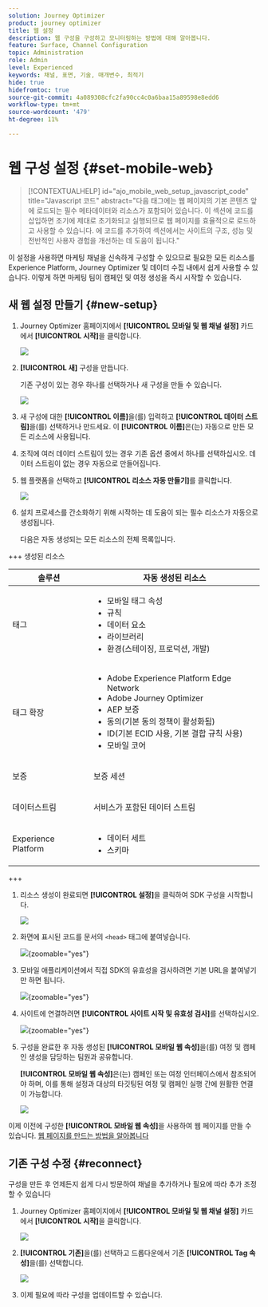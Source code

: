 ```yaml
---
solution: Journey Optimizer
product: journey optimizer
title: 웹 설정
description: 웹 구성을 구성하고 모니터링하는 방법에 대해 알아봅니다.
feature: Surface, Channel Configuration
topic: Administration
role: Admin
level: Experienced
keywords: 채널, 표면, 기술, 매개변수, 최적기
hide: true
hidefromtoc: true
source-git-commit: 4a089308cfc2fa90cc4c0a6baa15a89598e8edd6
workflow-type: tm+mt
source-wordcount: '479'
ht-degree: 11%

---
```


# 웹 구성 설정 {#set-mobile-web}

>[!CONTEXTUALHELP]
>id="ajo_mobile_web_setup_javascript_code"
>title="Javascript 코드"
>abstract="다음 <head><meta http-equiv="Content-Type" content="text/html; charset=UTF-16"> 태그에는 웹 페이지의 기본 콘텐츠 앞에 로드되는 필수 메타데이터와 리소스가 포함되어 있습니다. 이 섹션에 코드를 삽입하면 조기에 제대로 초기화되고 실행되므로 웹 페이지를 효율적으로 로드하고 사용할 수 있습니다. 에 코드를 추가하여 <head><meta http-equiv="Content-Type" content="text/html; charset=UTF-16"> 섹션에서는 사이트의 구조, 성능 및 전반적인 사용자 경험을 개선하는 데 도움이 됩니다."

이 설정을 사용하면 마케팅 채널을 신속하게 구성할 수 있으므로 필요한 모든 리소스를 Experience Platform, Journey Optimizer 및 데이터 수집 내에서 쉽게 사용할 수 있습니다. 이렇게 하면 마케팅 팀이 캠페인 및 여정 생성을 즉시 시작할 수 있습니다.

## 새 웹 설정 만들기 {#new-setup}

1. Journey Optimizer 홈페이지에서 **[!UICONTROL 모바일 및 웹 채널 설정]** 카드에서 **[!UICONTROL 시작]**&#x200B;을 클릭합니다.

   ![](assets/guided-setup-config-1.png)

1. **[!UICONTROL 새]** 구성을 만듭니다.

   기존 구성이 있는 경우 하나를 선택하거나 새 구성을 만들 수 있습니다.

   ![](assets/guided-setup-config-2.png)

1. 새 구성에 대한 **[!UICONTROL 이름]**&#x200B;을(를) 입력하고 **[!UICONTROL 데이터 스트림]**&#x200B;을(를) 선택하거나 만드세요. 이 **[!UICONTROL 이름]**&#x200B;은(는) 자동으로 만든 모든 리소스에 사용됩니다.

1. 조직에 여러 데이터 스트림이 있는 경우 기존 옵션 중에서 하나를 선택하십시오. 데이터 스트림이 없는 경우 자동으로 만들어집니다.

1. 웹 플랫폼을 선택하고 **[!UICONTROL 리소스 자동 만들기]**&#x200B;를 클릭합니다.

   ![](assets/guided-setup-config-5.png)

1. 설치 프로세스를 간소화하기 위해 시작하는 데 도움이 되는 필수 리소스가 자동으로 생성됩니다.

   다음은 자동 생성되는 모든 리소스의 전체 목록입니다.

+++ 생성된 리소스

   <table>
    <thead>
    <tr>
    <th><strong>솔루션</strong></th>
    <th><strong>자동 생성된 리소스</strong></th>
    </tr>
    </thead>
    <tbody>
    <tr>
    </tr>
    <tr>
    <td>
    <p>태그</p>
    </td>
    <td>
    <ul>
    <li>모바일 태그 속성</li>
    <li>규칙</li>
    <li>데이터 요소</li>
    <li>라이브러리</li>
    <li>환경(스테이징, 프로덕션, 개발)</li>
    </ul>
    </td>
    </tr>
    <tr>
    <td>
    <p>태그 확장</p>
    </td>
    <td>
    <ul>
    <li>Adobe Experience Platform Edge Network</li>
    <li>Adobe Journey Optimizer</li>
    <li>AEP 보증</li>
    <li>동의(기본 동의 정책이 활성화됨)</li>
    <li>ID(기본 ECID 사용, 기본 결합 규칙 사용)</li>
    <li>모바일 코어</li>
    </ul>
    </td>
    </tr>
    <tr>
    <td>
    <p>보증</p>
    </td>
    <td>
    <p>보증 세션</p>
    </td>
    </tr>
    <tr>
    <td>
    <p>데이터스트림</p>
    </td>
    <td>
    <p>서비스가 포함된 데이터 스트림</p>
    </td>
    </tr>
    <tr>
    <td>
    <p>Experience Platform</p>
    </td>
    <td>
    <ul>
    <li>데이터 세트</li>
    <li>스키마</li>
    </ul>
    </td>
    </tr>
    </tbody>
    </table>

+++

1. 리소스 생성이 완료되면 **[!UICONTROL 설정]**&#x200B;을 클릭하여 SDK 구성을 시작합니다.

   ![](assets/guided-setup-config-web-1.png)

1. 화면에 표시된 코드를 문서의 `<head>` 태그에 붙여넣습니다.

   ![](assets/guided-setup-config-web-2.png){zoomable="yes"}

1. 모바일 애플리케이션에서 직접 SDK의 유효성을 검사하려면 기본 URL을 붙여넣기만 하면 됩니다.

   ![](assets/guided-setup-config-web-3.png){zoomable="yes"}

1. 사이트에 연결하려면 **[!UICONTROL 사이트 시작 및 유효성 검사]**&#x200B;를 선택하십시오.

   ![](assets/guided-setup-config-web-4.png){zoomable="yes"}

1. 구성을 완료한 후 자동 생성된 **[!UICONTROL 모바일 웹 속성]**&#x200B;을(를) 여정 및 캠페인 생성을 담당하는 팀원과 공유합니다.

   **[!UICONTROL 모바일 웹 속성]**&#x200B;은(는) 캠페인 또는 여정 인터페이스에서 참조되어야 하며, 이를 통해 설정과 대상의 타깃팅된 여정 및 캠페인 실행 간에 원활한 연결이 가능합니다.

   ![](assets/guided-setup-config-ios-8.png)

이제 이전에 구성한 **[!UICONTROL 모바일 웹 속성]**&#x200B;을 사용하여 웹 페이지를 만들 수 있습니다. [웹 페이지를 만드는 방법을 알아봅니다](../web/create-web.md)

## 기존 구성 수정 {#reconnect}

구성을 만든 후 언제든지 쉽게 다시 방문하여 채널을 추가하거나 필요에 따라 추가 조정할 수 있습니다

1. Journey Optimizer 홈페이지에서 **[!UICONTROL 모바일 및 웹 채널 설정]** 카드에서 **[!UICONTROL 시작]**&#x200B;을 클릭합니다.

   ![](assets/guided-setup-config-1.png)

1. **[!UICONTROL 기존]**&#x200B;을(를) 선택하고 드롭다운에서 기존 **[!UICONTROL Tag 속성]**&#x200B;을(를) 선택합니다.

   ![](assets/guided-setup-config-web-5.png)

1. 이제 필요에 따라 구성을 업데이트할 수 있습니다.
